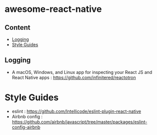 # awesome-react-native

## Content

- [Logging](#Logging)
- [Style Guides](#style-guides)

## Logging
- A macOS, Windows, and Linux app for inspecting your React JS and React Native apps : https://github.com/infinitered/reactotron

# Style Guides
- eslint : https://github.com/Intellicode/eslint-plugin-react-native
- Airbnb config : https://github.com/airbnb/javascript/tree/master/packages/eslint-config-airbnb

